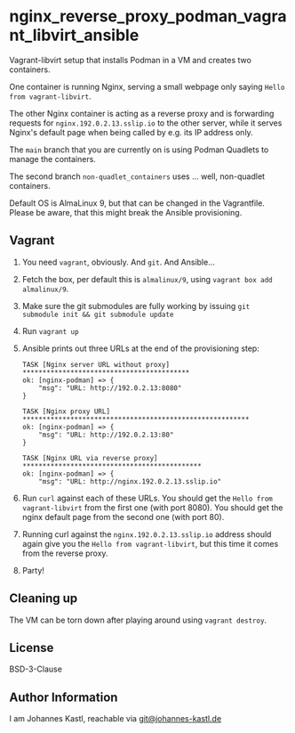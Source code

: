 # nginx_reverse_proxy_podman_vagrant_libvirt_ansible

Vagrant-libvirt setup that installs Podman in a VM and creates two containers.

One container is running Nginx, serving a small webpage only saying `Hello from
vagrant-libvirt`.

The other Nginx container is acting as a reverse proxy and is forwarding
requests for `nginx.192.0.2.13.sslip.io` to the other server, while it serves
Nginx's default page when being called by e.g. its IP address only.

The `main` branch that you are currently on is using Podman Quadlets to manage
the containers.

The second branch `non-quadlet_containers` uses ... well, non-quadlet
containers.

Default OS is AlmaLinux 9, but that can be changed in the Vagrantfile.
Please be aware, that this might break the Ansible provisioning.

## Vagrant

1. You need `vagrant`, obviously. And `git`. And Ansible...
1. Fetch the box, per default this is `almalinux/9`, using
   `vagrant box add almalinux/9`.
1. Make sure the git submodules are fully working by issuing
   `git submodule init && git submodule update`
1. Run `vagrant up`
1. Ansible prints out three URLs at the end of the provisioning step:

   ```
   TASK [Nginx server URL without proxy] ******************************************
   ok: [nginx-podman] => {
       "msg": "URL: http://192.0.2.13:8080"
   }

   TASK [Nginx proxy URL] *********************************************************
   ok: [nginx-podman] => {
       "msg": "URL: http://192.0.2.13:80"
   }

   TASK [Nginx URL via reverse proxy] *********************************************
   ok: [nginx-podman] => {
       "msg": "URL: http://nginx.192.0.2.13.sslip.io"
   ```

1. Run `curl` against each of these URLs. You should get the `Hello from
   vagrant-libvirt` from the first one (with port 8080).
   You should get the nginx default page from the second one (with port 80).
1. Running curl against the `nginx.192.0.2.13.sslip.io` address should again
   give you the `Hello from vagrant-libvirt`, but this time it comes from the
   reverse proxy.
1. Party!

## Cleaning up

The VM can be torn down after playing around using `vagrant destroy`.

## License

BSD-3-Clause

## Author Information

I am Johannes Kastl, reachable via git@johannes-kastl.de
